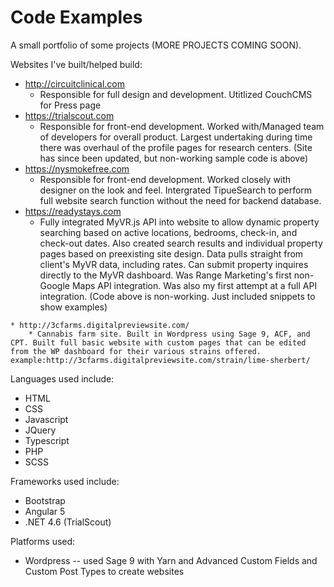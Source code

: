 # Code Examples 
A small portfolio of some projects (MORE PROJECTS COMING SOON).

Websites I've built/helped build:
   * http://circuitclinical.com
      * Responsible for full design and development. Utitlized CouchCMS for Press page
   * https://trialscout.com
       * Responsible for front-end development. Worked with/Managed team of developers for overall product. Largest undertaking during time there was overhaul of the profile pages for research centers. (Site has since been updated, but non-working sample code is above)
   * https://nysmokefree.com
        * Responsible for front-end development. Worked closely with designer on the look and feel. Intergrated TipueSearch to perform full website search function without the need for backend database. 
   * https://readystays.com
        * Fully integrated MyVR.js API into website to allow dynamic property searching based on active locations, bedrooms, check-in, and check-out dates. Also created search results and individual property pages based on preexisting site design. Data pulls straight from client's MyVR data, including rates. Can submit property inquires directly to the MyVR dashboard. Was Range Marketing's first non-Google Maps API integration. Was also my first attempt at a full API integration. (Code above is non-working. Just included snippets to show examples)

    * http://3cfarms.digitalpreviewsite.com/
        * Cannabis farm site. Built in Wordpress using Sage 9, ACF, and CPT. Built full basic website with custom pages that can be edited from the WP dashboard for their various strains offered. example:http://3cfarms.digitalpreviewsite.com/strain/lime-sherbert/
		
Languages used include:
   * HTML
   * CSS 
   * Javascript
   * JQuery
   * Typescript
   * PHP
   * SCSS

Frameworks used include:
   * Bootstrap
   * Angular 5
   * .NET 4.6 (TrialScout)

Platforms used:
   * Wordpress -- used Sage 9 with Yarn and Advanced Custom Fields and Custom Post Types to create websites
